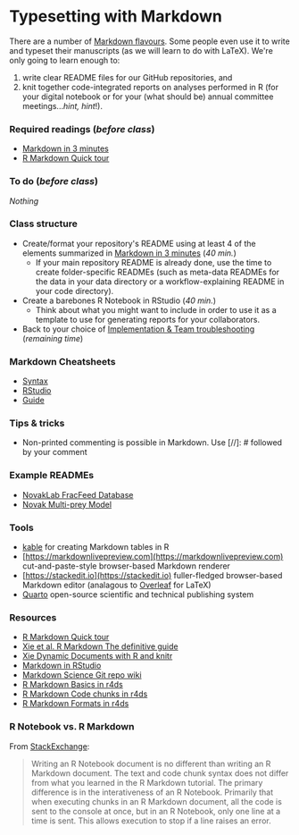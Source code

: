 # Typesetting with Markdown

There are a number of [Markdown flavours](https://en.wikipedia.org/wiki/Markdown).  Some people even use it to write and typeset their manuscripts (as we will learn to do with LaTeX).  We're only going to learn enough to:
1) write clear README files for our GitHub repositories, and
2) knit together code-integrated reports on analyses performed in R (for your digital notebook or for your (what should be) annual committee meetings..._hint, hint_!).

### Required readings (_before class_)
- [Markdown in 3 minutes](https://github.com/scholmd/scholmd/wiki/Learn-markdown-in-3-minutes)
- [R Markdown Quick tour](https://rmarkdown.rstudio.com/authoring_quick_tour.html)


### To do (_before class_)
_Nothing_

### Class structure
- Create/format your repository's README using at least 4 of the elements summarized in [Markdown in 3 minutes](https://github.com/scholmd/scholmd/wiki/Learn-markdown-in-3-minutes) (_40 min._) 
  - If your main repository README is already done, use the time to create folder-specific READMEs (such as meta-data READMEs for the data in your data directory or a workflow-explaining README in your code directory).
- Create a barebones R Notebook in RStudio (_40 min._)
  - Think about what you might want to include in order to use it as a template to use for generating reports for your collaborators.
- Back to your choice of [Implementation & Team troubleshooting](../Implementation/README.md) (_remaining time_)


### Markdown Cheatsheets
- [Syntax](./reference/markdown-cheatsheet-online.pdf)
- [RStudio](./reference/rmarkdown-cheatsheet-2.0.pdf)
- [Guide](./reference/rmarkdown-reference.pdf)

### Tips \& tricks
- Non-printed commenting is possible in Markdown.  Use [//]: # followed by your comment

### Example READMEs
- [NovakLab FracFeed Database](https://github.com/marknovak/FracFeed_DB)
- [Novak Multi-prey Model](https://github.com/marknovak/FR_n-prey-at-a-time)

### Tools
- [kable](https://cran.r-project.org/web/packages/kableExtra/vignettes/awesome_table_in_html.html) for creating Markdown tables in R
- [https://markdownlivepreview.com](https://markdownlivepreview.com) cut-and-paste-style browser-based Markdown renderer
- [https://stackedit.io](https://stackedit.io) fuller-fledged browser-based Markdown editor (analagous to [Overleaf](https://www.overleaf.com) for LaTeX)
- [Quarto](https://quarto.org) open-source scientific and technical publishing system

### Resources
- [R Markdown Quick tour](https://rmarkdown.rstudio.com/authoring_quick_tour.html)
- [Xie et al. R Markdown The definitive guide](https://bookdown.org/yihui/rmarkdown/)
- [Xie Dynamic Documents with R and knitr](https://yihui.org/knitr/)
- [Markdown in RStudio](https://rmarkdown.rstudio.com)
- [Markdown Science Git repo wiki](https://github.com/scholmd/scholmd/wiki)
- [R Markdown Basics in r4ds](https://r4ds.had.co.nz/r-markdown.html#r-markdown-basics)
- [R Markdown Code chunks in r4ds](https://r4ds.had.co.nz/r-markdown.html#code-chunks)
- [R Markdown Formats in r4ds](https://r4ds.had.co.nz/r-markdown-formats.html)

### R Notebook vs. R Markdown
From [StackExchange](https://stackoverflow.com/questions/43820483/difference-between-r-markdown-and-r-notebook):
>Writing an R Notebook document is no different than writing an R Markdown document. The text and code chunk syntax does not differ from what you learned in the R Markdown tutorial. The primary difference is in the interativeness of an R Notebook. Primarily that when executing chunks in an R Markdown document, all the code is sent to the console at once, but in an R Notebook, only one line at a time is sent. This allows execution to stop if a line raises an error.